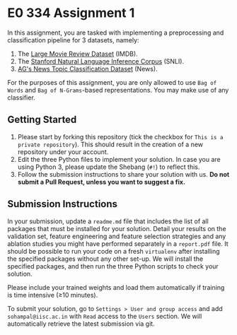 # E0 334 Assignment 1

In this assignment, you are tasked with implementing a preprocessing and classification pipeline for 3 datasets, namely:

1. The [Large Movie Review Dataset](http://ai.stanford.edu/~amaas/data/sentiment/) (IMDB).
2. The [Stanford Natural Language Inference Corpus](https://nlp.stanford.edu/projects/snli/) (SNLI).
3. [AG's News Topic Classification Dataset](https://github.com/mhjabreel/CharCNN/tree/master/data/ag_news_csv) (News).

For the purposes of this assignment, you are only allowed to use `Bag of Words` and `Bag of N-Grams`-based representations. You may make use of any classifier.

## Getting Started

1. Please start by forking this repository (tick the checkbox for `This is a private repository`). This should result in the creation of a new repository under your account.
2. Edit the three Python files to implement your solution. In case you are using Python 3, please update the Shebang (`#!`)  to reflect this.
3. Follow the submission instructions to share your solution with us. **Do not submit a Pull Request, unless you want to suggest a fix.**

## Submission Instructions

In your submission, update a `readme.md` file that includes the list of all packages that must be installed for your solution. Detail your results on the validation set, feature engineering and feature selection strategies and any ablation studies you might have performed separately in a `report.pdf` file. It should be possible to run your code on a fresh `virtualenv` after installing the specified packages without any other set-up. We will install the specified packages, and then run the three Python scripts to check your solution.

Please include your trained weights and load them automatically if training is time intensive (≥10 minutes).  

To submit your solution, go to `Settings > User and group access` and add `sohampal@iisc.ac.in` with `Read` access to the `Users` section. We will automatically retrieve the latest submission via git.
